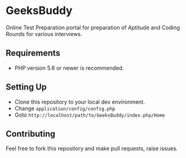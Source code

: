 # GeeksBuddy
Online Test Preparation portal for preparation of Aptitude and Coding Rounds for various interviews.

## Requirements
- PHP version 5.6 or newer is recommended.

## Setting Up
- Clone this repository to your local dev environment.
- Change `application/config/config.php`
- Goto `http://localhost/path/to/GeeksBuddy/index.php/Home`

## Contributing 

Feel free to fork this repository and make pull requests, raise issues. 